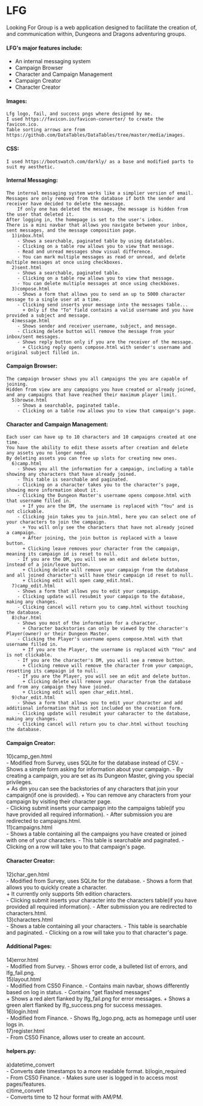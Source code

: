 # LFG
Looking For Group is a web application designed to facilitate the creation of, and communication within, Dungeons and Dragons adventuring groups.  
#### LFG's major features include:
- An internal messaging system
- Campaign Browser
- Character and Campaign Management
- Campaign Creator
- Character Creator

#### Images:
    Lfg logo, fail, and success pngs where designed by me.  
    I used https://favicon.io/favicon-converter/ to create the favicon.ico.  
    Table sorting arrows are from https://github.com/DataTables/DataTables/tree/master/media/images.

#### CSS:
    I used https://bootswatch.com/darkly/ as a base and modified parts to suit my aesthetic.

#### Internal Messaging:
    The internal messaging system works like a simplier version of email.  
    Messages are only removed from the database if both the sender and receiver have decided to delete the message.  
        If only one has deleted the message, the message is hidden from the user that deleted it.  
    After logging in, the homepage is set to the user's inbox.  
    There is a mini navbar that allows you navigate between your inbox, sent messages, and the message composition page.  
      1)inbox.html  
        - Shows a searchable, paginated table by using datatables.
        - Clicking on a table row allows you to view that message.
        - Read and unread messages show visual difference.
        - You can mark multiple messages as read or unread, and delete multiple messages at once using checkboxes.  
      2)sent.html  
        - Shows a searchable, paginated table.
        - Clicking on a table row allows you to view that message.
        - You can delete multiple messages at once using checkboxes.  
      3)compose.html  
        - Shows a form that allows you to send an up to 5000 character message to a single user at a time.
        - Clicking send inserts your message into the messages table...  
          + Only if the "To" field contains a valid username and you have provided a subject and message.  
      4)message.html  
        - Shows sender and receiver username, subject, and message.
        - Clicking delete button will remove the message from your inbox/sent messages.
        - Shows reply button only if you are the receiver of the message.  
          + Clicking reply opens compose.html with sender's username and original subject filled in.

#### Campaign Browser:
    The campaign browser shows you all campaigns the you are capable of joining.  
    Hidden from view are any campaigns you have created or already joined, and any campaigns that have reached their maximum player limit.  
      5)browse.html  
        - Shows a searchable, paginated table.
        - Clicking on a table row allows you to view that campaign's page.

#### Character and Campaign Management:
    Each user can have up to 10 characters and 10 campaigns created at one time.  
    You have the ability to edit these assets after creation and delete any assets you no longer need.  
    By deleting assets you can free up slots for creating new ones.  
      6)camp.html  
        - Shows you all the information for a campaign, including a table showing any characters that have already joined.
        - This table is searchable and paginated.
        - Clicking on a character takes you to the character's page, showing more information about it.
        - Clicking the Dungeon Master's username opens compose.html with that username filled in.  
          + If you are the DM, the username is replaced with "You" and is not clickable.  
        - Clicking join takes you to join.html, here you can select one of your characters to join the campaign.  
          + You will only see the characters that have not already joined a campaign.
          + After joining, the join button is replaced with a leave button.
          + Clicking leave removes your character from the campaign, meaning its campaign id is reset to null.  
        - If you are the DM, you will see an edit and delete button, instead of a join/leave button.  
          + Clicking delete will remove your campaign from the database and all joined character's will have their campaign id reset to null.
          + Clicking edit will open camp_edit.html.  
      7)camp_edit.html  
        - Shows a form that allows you to edit your campaign.
        - Clicking update will resubmit your campaign to the database, making any changes.
        - Clicking cancel will return you to camp.html without touching the database.  
      8)char.html  
        - Shows you most of the information for a character.  
          + Character backstories can only be viewed by the character's Player(owner) or their Dungeon Master.  
        - Clicking the Player's username opens compose.html with that username filled in.  
          + If you are the Player, the username is replaced with "You" and is not clickable.  
        - If you are the character's DM, you will see a remove button.  
          + Clicking remove will remove the character from your campaign, resetting its campaign id to null.  
        - If you are the Player, you will see an edit and delete button.  
          + Clicking delete will remove your character from the database and from any campaign they have joined.
          + Clicking edit will open char_edit.html.  
      9)char_edit.html  
        - Shows a form that allows you to edit your character and add additional information that is not included on the creation form.
        - Clicking update will resubmit your caharacter to the database, making any changes.
        - Clicking cancel will return you to char.html without touching the database.

#### Campaign Creator:
  10)camp_gen.html  
     - Modified from Survey, uses SQLite for the database instead of CSV.
     - Shows a simple form asking for information about your campaign.
     - By creating a campaign, you are set as its Dungeon Master, giving you special privileges.  
        + As dm you can see the backstories of any characters that join your campaign(if one is provided).
        + You can remove any characters from your campaign by visiting their character page.  
     - Clicking submit inserts your campaign into the campaigns table(if you have provided all required information).
     - After submission you are redirected to campaigns.html.  
  11)campaigns.html  
     - Shows a table containing all the campaigns you have created or joined with one of your characters.
     - This table is searchable and paginated.
     - Clicking on a row will take you to that campaign's page.

#### Character Creator:
  12)char_gen.html  
     - Modified from Survey, uses SQLite for the database.
     - Shows a form that allows you to quickly create a character.  
        + It currently only supports 5th edition characters.  
     - Clicking submit inserts your character into the characters table(if you have provided all required information).
     - After submission you are redirected to characters.html.  
  13)characters.html  
     - Shows a table containing all your characters.
     - This table is searchable and paginated.
     - Clicking on a row will take you to that character's page.

#### Additional Pages:
  14)error.html  
     - Modified from Survey.
     - Shows error code, a bulleted list of errors, and lfg_fail.png.  
  15)layout.html  
     - Modified from CS50 Finance.
     - Contains main navbar, shows differently based on log in status.
     - Contains "get flashed messages"  
        + Shows a red alert flanked by lfg_fail.png for error messages.
        + Shows a green alert flanked by lfg_success.png for success messages.  
  16)login.html  
     - Modified from Finance.
     - Shows lfg_logo.png, acts as homepage until user logs in.  
  17)register.html  
     - From CS50 Finance, allows user to create an account.

#### helpers.py:
  a)datetime_convert  
     - Converts date timestamps to a more readable format.
  b)login_required  
     - From CS50 Finance.
     - Makes sure user is logged in to access most pages/features.  
  c)time_convert  
     - Converts time to 12 hour format with AM/PM.
